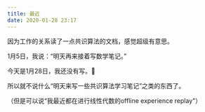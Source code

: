 ```yaml
---
title: 最近
date: 2020-01-28 23:17
---
```


因为工作的关系读了一点共识算法的文档，感觉超级有意思。

1月5日，我说：“明天再来接着写数学笔记。”

今天是1月28日，我还没有写。🙂

所以就不说什么“明天来写一些共识算法学习笔记”之类的东西了。

（但是可以说“我最近都在进行线性代数的offline experience replay"）
